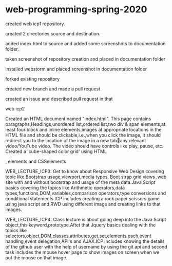 # web-programming-spring-2020
created web icp1 repository.

created 2 directories source and destination.

added index.html to source and added some screenshots to documentation folder.

taken screenshot of repository creation and placed in documentation folder

installed webstorm and placed screenshot in documentation folder

forked existing repository

created new branch and made a pull request

created an issue and described pull request in that

web icp2

Created an HTML document named "index.html".
This page contains paragraphs,Headings,unordered list,ordered list,two div & span elements,at least four block and inline elements,images at appropriate locations in the HTML file and should be clickable,i.e.,when you click the image, it should redirect you to the location of the image in a new tabany relevant video/YouTube video. The video should have controls like play, pause, etc.
Created a 'cube-shaped color grid' using HTML <div>, <span> elements and CSSelements
  
  
WEB_LECTURE_ICP3: 
Get to know about Responsive Web Design covering topic like Bootstrap usage,viewport,media types, Boot strap grid views ,web site with and without bootstrap and usage of the meta data.Java Script basics covering the topics like Arithmetic operators,data types,functions,DOM,variables,comparison operators,type conversions and conditional statements.ICP includes creating a rock paper scissors game using java script and RWD using different image and creating links to that images.


WEB_LECTURE_ICP4: Class lecture is about going deep into the Java Script object,this keyword,prototype.Aftet that Jquery basics dealing with the topics like selectors,object,DOM,classes,attributes,get,set,elements,each,event handling,event delegation,API's and AJAX.ICP includes knowing the details of the github user with the help of username by using the git api and second task includes the mouse hover page to show images on screen when we put the mouse on that image.
